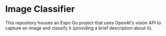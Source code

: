 # Image Classifier

This repository houses an Expo Go project that uses OpenAI's vision API to capture an image and classify it (providing a brief description about it).
